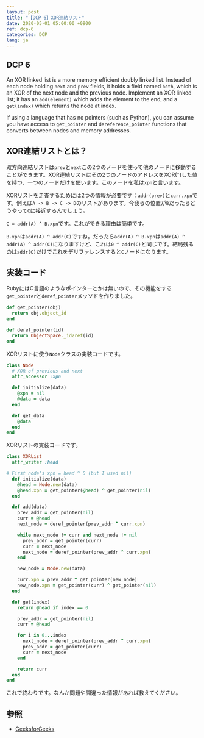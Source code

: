 ```yaml
---
layout: post
title: "【DCP 6】XOR連結リスト"
date: 2020-05-01 05:00:00 +0900
ref: dcp-6
categories: DCP
lang: ja
---
```


## **DCP 6**

An XOR linked list is a more memory efficient doubly linked list. Instead of each node holding `next` and `prev` fields, it holds a field named `both`, which is an XOR of the next node and the previous node. Implement an XOR linked list; it has an `add(element)` which adds the element to the end, and a `get(index)` which returns the node at index.

If using a language that has no pointers (such as Python), you can assume you have access to `get_pointer` and `dereference_pointer` functions that converts between nodes and memory addresses.

<div class="divider"></div>

## **XOR連結リストとは？**
双方向連結リストは`prev`と`next`この2つのノードを使って他のノードに移動することができます。XOR連結リストはその2つのノードのアドレスをXOR(`^`)した値を持つ、一つのノードだけを使います。このノードを私は`xpn`と言います。

XORリストを走査するためには2つの情報が必要です：`addr(prev)`と`curr.xpn`です。例えば`A -> B -> C -> D`のリストがあります。今我らの位置が`B`だったらどうやって`C`に接近するんでしょう。

`C = addr(A) ^ B.xpn`です。これができる理由は簡単です。

`B.xpn`は`addr(A) ^ addr(C)`ですね。だったら`addr(A) ^ B.xpn`は`addr(A) ^ addr(A) ^ addr(C)`になりますけど、これは`0 ^ addr(C)`と同じです。結局残るのは`addr(C)`だけでこれをデリファレンスすると`C`ノードになります。

## **実装コード**

RubyにはC言語のようなポインターとかは無いので、その機能をする`get_pointer`と`deref_pointer`メッソドを作りました。 

```rb
def get_pointer(obj)
  return obj.object_id
end

def deref_pointer(id)
  return ObjectSpace._id2ref(id)
end
```

XORリストに使う`Node`クラスの実装コードです。
```rb
class Node
  # XOR of previous and next
  attr_accessor :xpn

  def initialize(data)
    @xpn = nil
    @data = data
  end

  def get_data
    @data
  end
end
```

XORリストの実装コードです。
```rb
class XORList
  attr_writer :head

# First node's xpn = head ^ 0 (but I used nil)
  def initialize(data)
    @head = Node.new(data)
    @head.xpn = get_pointer(@head) ^ get_pointer(nil)
  end

  def add(data)
    prev_addr = get_pointer(nil)
    curr = @head
    next_node = deref_pointer(prev_addr ^ curr.xpn)

    while next_node != curr and next_node != nil
      prev_addr = get_pointer(curr)
      curr = next_node
      next_node = deref_pointer(prev_addr ^ curr.xpn)
    end

    new_node = Node.new(data)

    curr.xpn = prev_addr ^ get_pointer(new_node)
    new_node.xpn = get_pointer(curr) ^ get_pointer(nil)
  end

  def get(index)
    return @head if index == 0

    prev_addr = get_pointer(nil)
    curr = @head

    for i in 0...index
      next_node = deref_pointer(prev_addr ^ curr.xpn)
      prev_addr = get_pointer(curr)
      curr = next_node
    end

    return curr
  end
end
```

これで終わりです。なんか問題や間違った情報があれば教えてください。

## **参照**
- [GeeksforGeeks](https://www.geeksforgeeks.org/xor-linked-list-a-memory-efficient-doubly-linked-list-set-1/)
